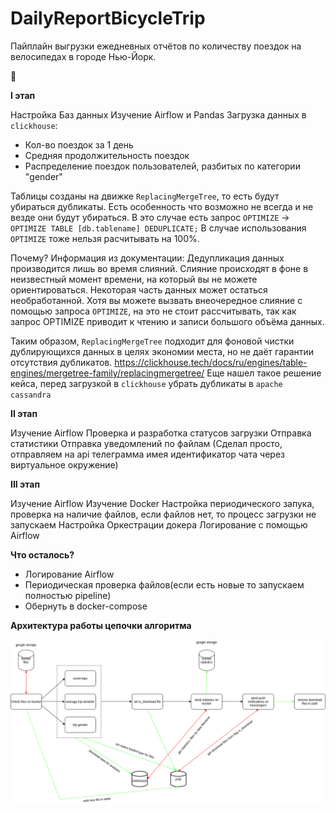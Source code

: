 # DailyReportBicycleTrip
Пайплайн выгрузки ежедневных отчётов по количеству поездок на велосипедах в городе Нью-Йорк.

&#128578;

**I этап**

Настройка Баз данных
Изучение Airflow и Pandas
Загрузка данных в `clickhouse`:

* Кол-во поездок за 1 день
* Средняя продолжительность поездок
* Распределение поездок пользователей, разбитых по категории "gender"

Таблицы созданы на движке ``ReplacingMergeTree``, то есть будут убираться дубликаты.
Есть особенность что возможно не всегда и не везде они будут убираться.
В это случае есть запрос `OPTIMIZE` -> `OPTIMIZE TABLE [db.tablename] DEDUPLICATE;`
В случае использования `OPTIMIZE` тоже нельзя расчитывать на 100%.

Почему?
Информация из документации:
Дедупликация данных производится лишь во время слияний. 
Слияние происходят в фоне в неизвестный момент времени, на который вы не 
можете ориентироваться. Некоторая часть данных может остаться необработанной. 
Хотя вы можете вызвать внеочередное слияние с помощью запроса `OPTIMIZE`, 
на это не стоит рассчитывать, так как запрос OPTIMIZE приводит к чтению и записи большого объёма данных.

Таким образом, `ReplacingMergeTree` подходит для фоновой чистки дублирующихся данных в целях экономии места, но не даёт гарантии отсутствия дубликатов.
https://clickhouse.tech/docs/ru/engines/table-engines/mergetree-family/replacingmergetree/
Еще нашел такое решение кейса, перед загрузкой в `clickhouse` убрать дубликаты в `apache cassandra`

**II этап**

Изучение Airflow
Проверка и разработка статусов загрузки
Отправка статистики
Отправка уведомлений по файлам (Сделал просто, отправляем на api телеграмма имея идентификатор чата через виртуальное окружение)

**III этап**

Изучение Airflow
Изучение Docker
Настройка периодического запука, проверка на наличие файлов, если файлов нет, то процесс загрузки не запускаем
Настройка Оркестрации докера
Логирование с помощью Airflow


**Что осталось?**

* Логирование Airflow
* Периодическая проверка файлов(если есть новые то запускаем полностью pipeline)
* Обернуть в docker-compose


**Архитектура работы цепочки алгоритма**

![Architecture](airflow_app.png)
